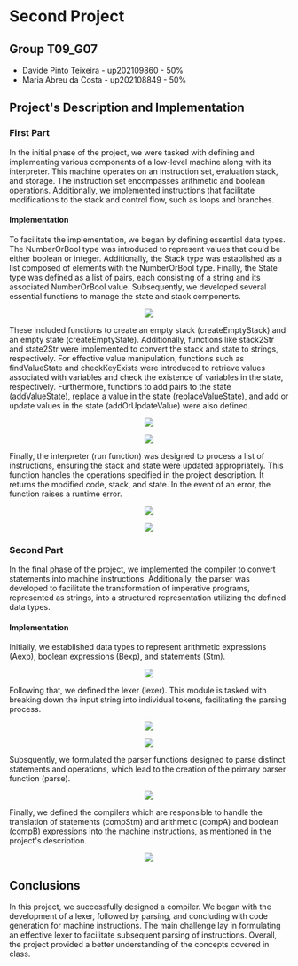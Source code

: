 # Second Project

## Group T09_G07
- Davide Pinto Teixeira - up202109860 - 50%
- Maria Abreu da Costa - up202108849 - 50%

## Project's Description and Implementation

### First Part
In the initial phase of the project, we were tasked with defining and implementing various components of a low-level machine along with its interpreter. This machine operates on an instruction set, evaluation stack, and storage. The instruction set encompasses arithmetic and boolean operations. Additionally, we implemented instructions that facilitate modifications to the stack and control flow, such as loops and branches.

#### Implementation
To facilitate the implementation, we began by defining essential data types. The NumberOrBool type was introduced to represent values that could be either boolean or integer. Additionally, the Stack type was established as a list composed of elements with the NumberOrBool type. Finally, the State type was defined as a list of pairs, each consisting of a string and its associated NumberOrBool value.
Subsequently, we developed several essential functions to manage the state and stack components.

<p align="center">
  <img src="img/I1.png" />
</p>

These included functions to create an empty stack (createEmptyStack) and an empty state (createEmptyState). Additionally, functions like stack2Str and state2Str were implemented to convert the stack and state to strings, respectively. For effective value manipulation, functions such as findValueState and checkKeyExists were introduced to retrieve values associated with variables and check the existence of variables in the state, respectively. Furthermore, functions to add pairs to the state (addValueState), replace a value in the state (replaceValueState), and add or update values in the state (addOrUpdateValue) were also defined.

<p align="center">
  <img src="img/I2.png" />
</p>

<p align="center">
  <img src="img/I3.png" />
</p>

Finally, the interpreter (run function) was designed to process a list of instructions, ensuring the stack and state were updated appropriately. This function handles the operations specified in the project description. It returns the modified code, stack, and state. In the event of an error, the function raises a runtime error.

<p align="center">
  <img src="img/I4.png" />
</p>

<p align="center">
  <img src="img/I5.png" />
</p>


### Second Part
In the final phase of the project, we implemented the compiler to convert statements into machine instructions. Additionally, the parser was developed to facilitate the transformation of imperative programs, represented as strings, into a structured representation utilizing the defined data types.

#### Implementation
Initially, we established data types to represent arithmetic expressions (Aexp), boolean expressions (Bexp), and statements (Stm).

<p align="center">
  <img src="img/I6.png" />
</p>

Following that, we defined the lexer (lexer). This module is tasked with breaking down the input string into individual tokens, facilitating the parsing process.

<p align="center">
  <img src="img/I7.png" />
</p>

<p align="center">
  <img src="img/I8.png" />
</p>

Subsquently, we formulated the parser functions designed to parse distinct statements and operations, which lead to the creation of the primary parser function (parse).

<p align="center">
  <img src="img/I9.png" />
</p>

Finally, we defined the compilers which are responsible to handle the translation of statements (compStm) and arithmetic (compA) and boolean (compB) expressions into the machine instructions, as mentioned in the project's description.

<p align="center">
  <img src="img/I10.png" />
</p>



## Conclusions
In this project, we successfully designed a compiler. We began with the development of a lexer, followed by parsing, and concluding with code generation for machine instructions. The main challenge lay in formulating an effective lexer to facilitate subsequent parsing of instructions. Overall, the project provided a better understanding of the concepts covered in class.
